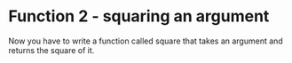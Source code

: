 <h1>Function 2 - squaring an argument</h1>

<p>Now you have to write a function called square that takes an argument and returns the square of it.</p>

